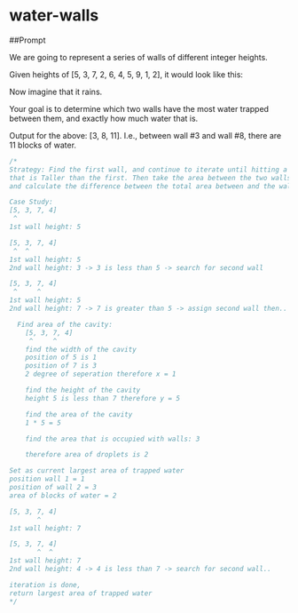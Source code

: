 # water-walls

##Prompt

  We are going to represent a series of walls of different integer heights.

  Given heights of [5, 3, 7, 2, 6, 4, 5, 9, 1, 2], it would look like this:

  Now imagine that it rains.

  Your goal is to determine which two walls have the most water trapped between them, and exactly how much water that is.

  Output for the above: [3, 8, 11]. I.e., between wall #3 and wall #8, there are 11 blocks of water.

```js
/*
Strategy: Find the first wall, and continue to iterate until hitting a wall
that is Taller than the first. Then take the area between the two walls, 
and calculate the difference between the total area between and the walls that occupy the cavity.

Case Study:
[5, 3, 7, 4]
 ^
1st wall height: 5

[5, 3, 7, 4]
 ^  ^
1st wall height: 5
2nd wall height: 3 -> 3 is less than 5 -> search for second wall

[5, 3, 7, 4]
 ^     ^
1st wall height: 5
2nd wall height: 7 -> 7 is greater than 5 -> assign second wall then..

  Find area of the cavity:
    [5, 3, 7, 4]
     ^     ^
    find the width of the cavity
    position of 5 is 1
    position of 7 is 3
    2 degree of seperation therefore x = 1

    find the height of the cavity
    height 5 is less than 7 therefore y = 5

    find the area of the cavity
    1 * 5 = 5

    find the area that is occupied with walls: 3

    therefore area of droplets is 2

Set as current largest area of trapped water
position wall 1 = 1
position of wall 2 = 3
area of blocks of water = 2

[5, 3, 7, 4]
       ^
1st wall height: 7

[5, 3, 7, 4]
       ^  ^
1st wall height: 7
2nd wall height: 4 -> 4 is less than 7 -> search for second wall..

iteration is done,
return largest area of trapped water
*/
```